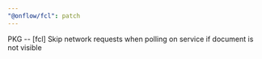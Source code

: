 ```yaml
---
"@onflow/fcl": patch
---
```


PKG -- [fcl] Skip network requests when polling on service if document is not visible

